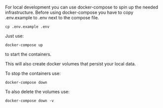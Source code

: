 For local development you can use docker-compose to spin up the needed infrastructure.
Before using docker-compose you have to copy .env.example to .env next to the compose file.

    cp .env.example .env

Just use:

    docker-compose up

to start the containers.

This will also create docker volumes that persist your local data.

To stop the containers use:

    docker-compose down

To also delete the volumes use:

    docker-compose down -v


